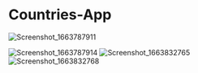 # Countries-App



![Screenshot_1663787911](https://user-images.githubusercontent.com/101355515/191598590-51ba2285-be22-437b-8fbb-5df7fef41bc1.png)



![Screenshot_1663787914](https://user-images.githubusercontent.com/101355515/191598621-7fe360d7-cce5-4c1c-a6e1-b8be1e57f988.png)
![Screenshot_1663832765](https://user-images.githubusercontent.com/101355515/191688884-c3a53721-5266-410f-8029-85a873005126.png)
![Screenshot_1663832768](https://user-images.githubusercontent.com/101355515/191688890-307a8801-a591-4095-bfda-88616f7ef68c.png)
